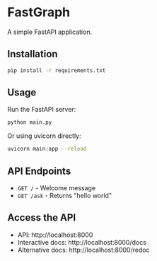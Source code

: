 # FastGraph

A simple FastAPI application.

## Installation

```bash
pip install -r requirements.txt
```

## Usage

Run the FastAPI server:

```bash
python main.py
```

Or using uvicorn directly:

```bash
uvicorn main:app --reload
```

## API Endpoints

- `GET /` - Welcome message
- `GET /ask` - Returns "hello world"

## Access the API

- API: http://localhost:8000
- Interactive docs: http://localhost:8000/docs
- Alternative docs: http://localhost:8000/redoc 